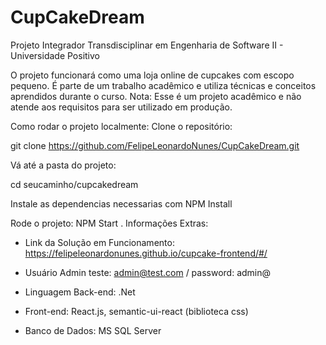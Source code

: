# CupCakeDream
Projeto Integrador Transdisciplinar em Engenharia de Software II - Universidade Positivo

O projeto funcionará como uma loja online de cupcakes com escopo pequeno. É parte de um trabalho acadêmico e utiliza técnicas e conceitos aprendidos durante o curso. 
Nota: Esse é um projeto acadêmico e não atende aos requisitos para ser utilizado em produção.

Como rodar o projeto localmente:
Clone o repositório:

git clone https://github.com/FelipeLeonardoNunes/CupCakeDream.git

Vá até a pasta do projeto:

cd seucaminho/cupcakedream

Instale as dependencias necessarias com NPM Install

Rode o projeto:
NPM Start
 .
Informações Extras:
 - Link da Solução em Funcionamento: https://felipeleonardonunes.github.io/cupcake-frontend/#/

- Usuário Admin teste: admin@test.com / password: admin@
- Linguagem Back-end: .Net
- Front-end: React.js, semantic-ui-react (biblioteca css)
- Banco de Dados: MS SQL Server

